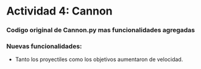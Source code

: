 # Actividad 4: Cannon
### Codigo original de Cannon.py mas funcionalidades agregadas
### Nuevas funcionalidades:
- Tanto los proyectiles como los objetivos aumentaron de velocidad.
